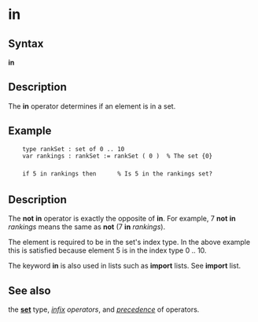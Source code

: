 
# in

## Syntax
**in**

## Description
The **in** operator determines if an element is in a set.


## Example


        type rankSet : set of 0 .. 10
        var rankings : rankSet := rankSet ( 0 )  % The set {0}
        
        if 5 in rankings then      % Is 5 in the rankings set?
## Description
The **not** **in** operator is exactly the opposite of **in**. For example, 7 **not** **in** _rankings_ means the same as **not** (7 **in** _rankings_).

The element is required to be in the set's index type. In the above example this is satisfied because element 5 is in the index type 0 .. 10.

The keyword **in** is also used in lists such as **import** lists. See **import** list.


## See also
the **[set](set.html)** type, _[infix](infix.html) operators_, and _[precedence](precedence.html)_ of operators.

